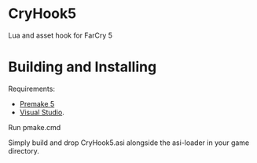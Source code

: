 # CryHook5

Lua and asset hook for FarCry 5

# Building and Installing

Requirements:

- [Premake 5](https://premake.github.io/)
- [Visual Studio](http://www.visualstudio.com/downloads).

Run pmake.cmd

Simply build and drop CryHook5.asi alongside the asi-loader in your game directory.

